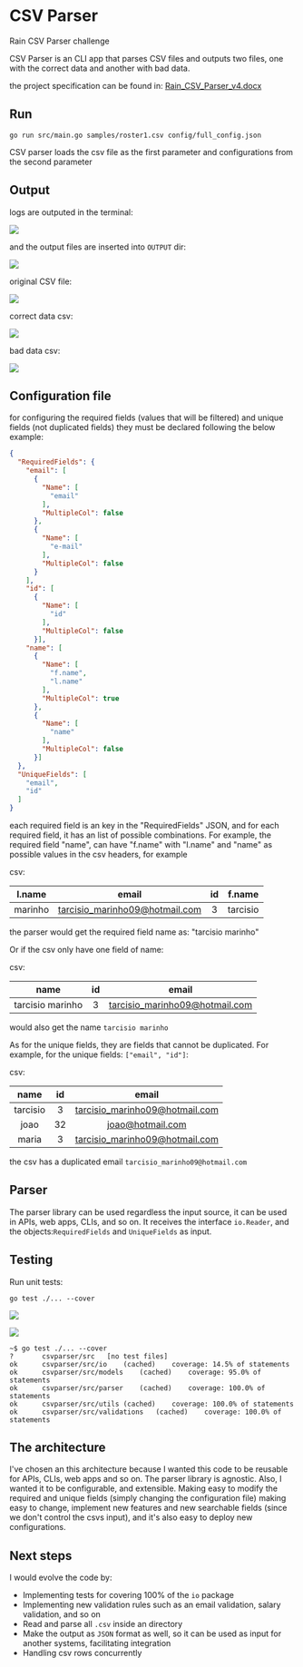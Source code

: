 # CSV Parser
Rain CSV Parser challenge

CSV Parser is an CLI app that parses CSV files and outputs two files, one with the correct data and another with bad data.

the project specification can be found in: [Rain_CSV_Parser_v4.docx](Rain_CSV_Parser_v4.docx)
## Run

```console
go run src/main.go samples/roster1.csv config/full_config.json
```
CSV parser loads the csv file as the first parameter and configurations from the second parameter

## Output
logs are outputed in the terminal:

![](screenshots/logs-success.png)

and the output files are inserted into `OUTPUT` dir:

![](screenshots/outputdir.png)

original CSV file:

![](screenshots/example3.png)

correct data csv:

![](screenshots/correct-csv.png)

bad data csv:

![](screenshots/bad-csv.png)


## Configuration file
for configuring the required fields (values that will be filtered) and unique fields (not duplicated fields)
they must be declared following the below example:
```json
{
  "RequiredFields": {
    "email": [
      {
        "Name": [
          "email"
        ],
        "MultipleCol": false
      },
      {
        "Name": [
          "e-mail"
        ],
        "MultipleCol": false
      }
    ],
    "id": [
      {
        "Name": [
          "id"
        ],
        "MultipleCol": false
      }],
    "name": [
      {
        "Name": [
          "f.name",
          "l.name"
        ],
        "MultipleCol": true
      },
      {
        "Name": [
          "name"
        ],
        "MultipleCol": false
      }]
  },
  "UniqueFields": [
    "email",
    "id"
  ]
}
```
    
each required field is an key in the "RequiredFields" JSON,
and for each required field, it has an list of possible combinations.
For example, the required field "name", can have "f.name" with "l.name" and "name" 
as possible values in the csv headers, for example

csv:

| l.name |  email   | id  |   f.name  |
| :---: |:---:|:---:|-----|
| marinho | tarcisio_marinho09@hotmail.com | 3 |  tarcisio   |

the parser would get the required field name as: "tarcisio marinho"

Or if the csv only have one field of name:

csv:

| name | id  | email |
| :---: |:---:| :---: |
| tarcisio marinho |  3  | tarcisio_marinho09@hotmail.com |

would also get the name `tarcisio marinho`

As for the unique fields, they are fields that cannot be duplicated.
For example, for the unique fields: ```["email", "id"]```:
    
csv:


| name | id  | email |
| :---: |:---:| :---: |
| tarcisio |  3  | tarcisio_marinho09@hotmail.com |
| joao | 32  | joao@hotmail.com |
| maria |  3  | tarcisio_marinho09@hotmail.com |


the csv has a duplicated email ``tarcisio_marinho09@hotmail.com`` 


## Parser

The parser library can be used regardless the input source, 
it can be used in APIs, web apps, CLIs, and so on. It receives the interface ``io.Reader``, and the objects:`RequiredFields` and `UniqueFields`
as input.
## Testing
Run unit tests:

```console
go test ./... --cover
```

![](screenshots/tests1.png)

![](screenshots/tests2.png)

    ~$ go test ./... --cover
    ?   	csvparser/src	[no test files]
    ok  	csvparser/src/io	(cached)	coverage: 14.5% of statements
    ok  	csvparser/src/models	(cached)	coverage: 95.0% of statements
    ok  	csvparser/src/parser	(cached)	coverage: 100.0% of statements
    ok  	csvparser/src/utils	(cached)	coverage: 100.0% of statements
    ok  	csvparser/src/validations	(cached)	coverage: 100.0% of statements

## The architecture
I've chosen an this architecture because I wanted this code to be reusable for
APIs, CLIs, web apps and so on. The parser library is agnostic.
Also, I wanted it to be configurable, and extensible. Making easy to modify the required and unique fields (simply changing the configuration file)
making easy to change, implement new features and new searchable fields (since we don't control the csvs input), and it's also easy to deploy new configurations.


## Next steps
I would evolve the code by:
- Implementing tests for covering 100% of the `io` package
- Implementing new validation rules such as an email validation, salary validation, and so on
- Read and parse all `.csv` inside an directory
- Make the output as `JSON` format as well, so it can be used as input for another systems, facilitating integration
- Handling csv rows concurrently